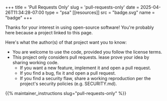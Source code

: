 +++
title = 'Pull Requests Only'
slug = 'pull-requests-only'
date = 2025-04-26T11:34:28-07:00
type = "psa"
[[resources]]
  src = "badge.svg"
  name = "badge"
+++

Thanks for your interest in using open-source software! You're probably here
because a project linked to this page.

Here's what the author(s) of that project want you to know:
 - You are welcome to use the code, provided you follow the license terms.
 - This project only considers pull requests. lease prove your idea by sharing working code.
   - If you want a new feature, implement it and open a pull request.
   - If you find a bug, fix it and open a pull request.
   - If you find a security flaw, share a working reproduction per the
     project's security policies (e.g. SECURITY.md).

{{% maintainer_instructions slug="pull-requests-only" %}}